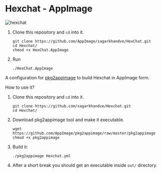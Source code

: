 # Hexchat - AppImage

![hexchat](https://user-images.githubusercontent.com/90393971/133889996-a0e1ff70-f14e-4845-a47a-a4936c25cc69.png)

1. Clone this repository and `cd` into it.
   ```shell
   git clone https://github.com/AppImage/sagarkhandve/HexChat.git
   cd Hexchat/
   chmod +x HexChat.AppImage
   ```
2. Run

   ```shell
   ./HexChat.AppImage
   ```

A configuration for [pkg2appimage](https://github.com/AppImage/pkg2appimage) to build Hexchat in AppImage form.

How to use it?

1. Clone this repository and `cd` into it.
    ```shell
    git clone https://github.com/sagarkhandve/Hexchat.git
    cd Hexchat/
    ```
2. Download pkg2appimage tool and make it executable.
   ```shell
   wget https://github.com/AppImage/pkg2appimage/raw/master/pkg2appimage
   chmod +x pkg2appimage
   ```
3. Build it:

   ```shell
   ./pkg2appimage Hexchat.yml
   ```

4. After a short break you should get an executable inside `out/` directory.

